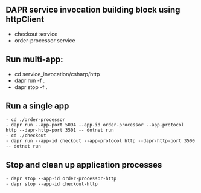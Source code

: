 ## DAPR service invocation building block using httpClient
- checkout service
- order-processor service
## Run multi-app:
- cd service_invocation/csharp/http
- dapr run -f .
- dapr stop -f .
## Run a single app
    - cd ./order-processor
    - dapr run --app-port 5094 --app-id order-processor --app-protocol http --dapr-http-port 3501 -- dotnet run
    - cd ./checkout
    - dapr run --app-id checkout --app-protocol http --dapr-http-port 3500 -- dotnet run
## Stop and clean up application processes
    - dapr stop --app-id order-processor-http
    - dapr stop --app-id checkout-http